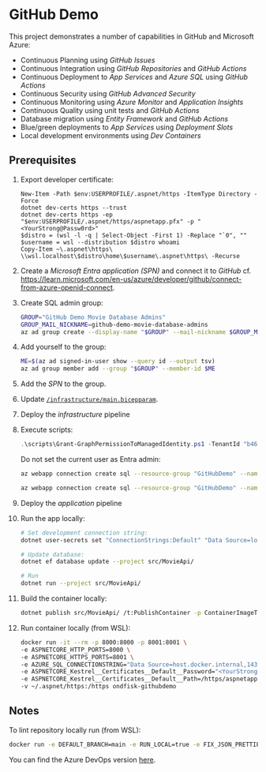 # GitHub Demo

This project demonstrates a number of capabilities in GitHub and Microsoft Azure:

- Continuous Planning using _GitHub Issues_
- Continuous Integration using _GitHub Repositories_ and _GitHub Actions_
- Continuous Deployment to _App Services_ and _Azure SQL_ using _GitHub Actions_
- Continuous Security using _GitHub Advanced Security_
- Continuous Monitoring using _Azure Monitor_ and _Application Insights_
- Continuous Quality using unit tests and _GitHub Actions_
- Database migration using _Entity Framework_ and _GitHub Actions_
- Blue/green deployments to _App Services_ using _Deployment Slots_
- Local development environments using _Dev Containers_

## Prerequisites

1. Export developer certificate:

   ```pwsh
   New-Item -Path $env:USERPROFILE/.aspnet/https -ItemType Directory -Force
   dotnet dev-certs https --trust
   dotnet dev-certs https -ep "$env:USERPROFILE/.aspnet/https/aspnetapp.pfx" -p "<YourStrong@Passw0rd>"
   $distro = (wsl -l -q | Select-Object -First 1) -Replace "`0", ""
   $username = wsl --distribution $distro whoami
   Copy-Item ~\.aspnet\https\ \\wsl.localhost\$distro\home\$username\.aspnet\https\ -Recurse
   ```

1. Create a _Microsoft Entra application (SPN)_ and connect it to _GitHub_ cf. <https://learn.microsoft.com/en-us/azure/developer/github/connect-from-azure-openid-connect>.
1. Create SQL admin group:

   ```bash
   GROUP="GitHub Demo Movie Database Admins"
   GROUP_MAIL_NICKNAME=github-demo-movie-database-admins
   az ad group create --display-name "$GROUP" --mail-nickname $GROUP_MAIL_NICKNAME
   ```

1. Add yourself to the group:

   ```bash
   ME=$(az ad signed-in-user show --query id --output tsv)
   az ad group member add --group "$GROUP" --member-id $ME
   ```

1. Add the _SPN_ to the group.
1. Update [`/infrastructure/main.bicepparam`](/infrastructure/main.bicepparam).
1. Deploy the _infrastructure_ pipeline
1. Execute scripts:

   ```powershell
   .\scripts\Grant-GraphPermissionToManagedIdentity.ps1 -TenantId "b461d90e-0c15-44ec-adc2-51d14f9f5731" -IdentityName "ondfisk-githubdemo-sql" -Permissions @("User.Read.All", "GroupMember.Read.All", "Application.Read.All")
   ```

   Do not set the current user as Entra admin:

   ```bash
   az webapp connection create sql --resource-group "GitHubDemo" --name "ondfisk-githubdemo-web" --slot "staging" --target-resource-group "GitHubDemo" --server "ondfisk-githubdemo-sql" --database "MoviesStaging" --system-identity --client-type dotnet --connection "MoviesStaging" --new

   az webapp connection create sql --resource-group "GitHubDemo" --name "ondfisk-githubdemo-web" --target-resource-group "GitHubDemo" --server "ondfisk-githubdemo-sql" --database "Movies" --system-identity --client-type dotnet --connection "Movies" --new
   ```

1. Deploy the _application_ pipeline
1. Run the app locally:

   ```bash
   # Set development connection string:
   dotnet user-secrets set "ConnectionStrings:Default" "Data Source=localhost,1433;Initial Catalog=Movies;User ID=sa;Password=<YourStrong@Passw0rd>;TrustServerCertificate=True" --project src/MovieApi/

   # Update database:
   dotnet ef database update --project src/MovieApi/

   # Run
   dotnet run --project src/MovieApi/
   ```

1. Build the container locally:

   ```bash
   dotnet publish src/MovieApi/ /t:PublishContainer -p ContainerImageTags=latest
   ```

1. Run container locally (from WSL):

   ```bash
   docker run -it --rm -p 8000:8000 -p 8001:8001 \
   -e ASPNETCORE_HTTP_PORTS=8000 \
   -e ASPNETCORE_HTTPS_PORTS=8001 \
   -e AZURE_SQL_CONNECTIONSTRING="Data Source=host.docker.internal,1433;Initial Catalog=Movies;User ID=sa;Password=<YourStrong@Passw0rd>;TrustServerCertificate=True" \
   -e ASPNETCORE_Kestrel__Certificates__Default__Password="<YourStrong@Passw0rd>" \
   -e ASPNETCORE_Kestrel__Certificates__Default__Path=/https/aspnetapp.pfx \
   -v ~/.aspnet/https:/https ondfisk-githubdemo
   ```

## Notes

To lint repository locally run (from WSL):

```bash
docker run -e DEFAULT_BRANCH=main -e RUN_LOCAL=true -e FIX_JSON_PRETTIER=true -e FIX_JSON=true -e FIX_YAML_PRETTIER=true -e VALIDATE_JSCPD=false -e VALIDATE_DOTNET_SLN_FORMAT_ANALYZERS=false -e VALIDATE_DOTNET_SLN_FORMAT_STYLE=false -v .:/tmp/lint --rm ghcr.io/super-linter/super-linter:latest
```

You can find the Azure DevOps version [here](https://dev.azure.com/ondfisk/AzureDevOpsDemo).

